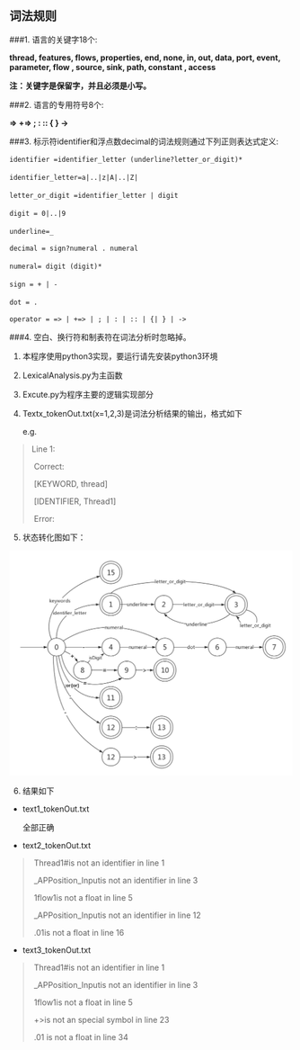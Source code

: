 ## 词法规则

###1. 语言的关键字18个:

**thread, features,  flows,  properties, end,  none,  in, out, data, port,  event,  parameter, flow ,  source, sink, path, constant , access**

**注：关键字是保留字，并且必须是小写。**

###2. 语言的专用符号8个:

**=> +=>  ;   :  ::  {  }   ->**

###3. 标示符identifier和浮点数decimal的词法规则通过下列正则表达式定义:

```
identifier =identifier_letter (underline?letter_or_digit)*

identifier_letter=a|..|z|A|..|Z|

letter_or_digit =identifier_letter | digit

digit = 0|..|9

underline=_
```

```
decimal = sign?numeral . numeral

numeral= digit (digit)*

sign = + | -

dot = .
```
```
operator = => | +=> | ; | : | :: | {| } | ->
```
###4. 空白、换行符和制表符在词法分析时忽略掉。

1. 本程序使用python3实现，要运行请先安装python3环境
2. LexicalAnalysis.py为主函数
3. Excute.py为程序主要的逻辑实现部分

4.    Textx_tokenOut.txt(x=1,2,3)是词法分析结果的输出，格式如下

      e.g.

> Line 1:
>
> ​	Correct:
>
> ​		 [KEYWORD, thread]
>
> ​		[IDENTIFIER, Thread1]
>
> ​	 Error:

5. 状态转化图如下：

![statement](statement.png)

6. 结果如下

* text1_tokenOut.txt 

  全部正确

* text2_tokenOut.txt

> ​        Thread1#is not an identifier in line 1
>
> ​	_APPosition_Inputis not an identifier in line 3
>
> ​         1flow1is not a float in line 5
>
> ​         _APPosition_Inputis not an identifier in line 12
>
> ​         .01is not a float in line 16

* text3_tokenOut.txt

> ​        Thread1#is not an identifier in line 1
>
> ​         _APPosition_Inputis not an identifier in line 3
>
> ​         1flow1is not a float in line 5
>
> ​         +>is not an special symbol in line 23
>
> ​	.01 is not a float in line 34